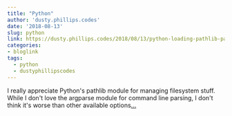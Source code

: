 ```yaml
---
title: "Python"
author: 'dusty.phillips.codes'
date: '2018-08-13'
slug: python
link: https://dusty.phillips.codes/2018/08/13/python-loading-pathlib-paths-with-argparse/
categories:
- bloglink
tags:
  - python
  - dustyphillipscodes
---
```


I really appreciate Python's pathlib module for managing filesystem stuff. While I don't love the argparse module for command line parsing, I don't think it's worse than other available options[... <i class="fas fa-external-link-alt"></i>](https://dusty.phillips.codes/2018/08/13/python-loading-pathlib-paths-with-argparse/)

